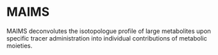 # MAIMS
MAIMS deconvolutes the isotopologue profile of large metabolites upon specific tracer administration into individual contributions of metabolic moieties.
